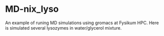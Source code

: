 # MD-nix_lyso
An example of runing MD simulations using gromacs at Fysikum HPC. Here is simulated several lysozymes in water/glycerol mixture.
